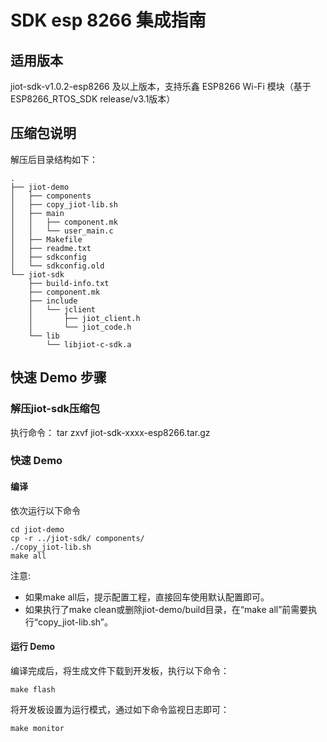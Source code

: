 # SDK esp 8266 集成指南 
## 适用版本
jiot-sdk-v1.0.2-esp8266 及以上版本，支持乐鑫 ESP8266 Wi-Fi 模块（基于 ESP8266_RTOS_SDK release/v3.1版本）

## 压缩包说明
解压后目录结构如下：

```
.
├── jiot-demo
│   ├── components
│   ├── copy_jiot-lib.sh
│   ├── main
│   │   ├── component.mk
│   │   └── user_main.c
│   ├── Makefile
│   ├── readme.txt
│   ├── sdkconfig
│   └── sdkconfig.old
└── jiot-sdk
    ├── build-info.txt
    ├── component.mk
    ├── include
    │   └── jclient
    │       ├── jiot_client.h
    │       └── jiot_code.h
    └── lib
        └── libjiot-c-sdk.a
```

## 快速 Demo 步骤
### 解压jiot-sdk压缩包

执行命令： tar zxvf jiot-sdk-xxxx-esp8266.tar.gz

### 快速 Demo
#### 编译
依次运行以下命令
```
cd jiot-demo
cp -r ../jiot-sdk/ components/
./copy_jiot-lib.sh
make all
```

注意:
* 如果make all后，提示配置工程，直接回车使用默认配置即可。
* 如果执行了make clean或删除jiot-demo/build目录，在“make all”前需要执行“copy_jiot-lib.sh”。

#### 运行 Demo

编译完成后，将生成文件下载到开发板，执行以下命令：
```
make flash
```

将开发板设置为运行模式，通过如下命令监视日志即可：
```
make monitor
```

